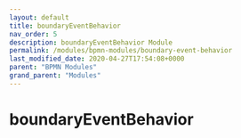 ```yaml
---
layout: default
title: boundaryEventBehavior 
nav_order: 5
description: boundaryEventBehavior Module
permalink: /modules/bpmn-modules/boundary-event-behavior
last_modified_date: 2020-04-27T17:54:08+0000
parent: "BPMN Modules"
grand_parent: "Modules"
---
```


# boundaryEventBehavior